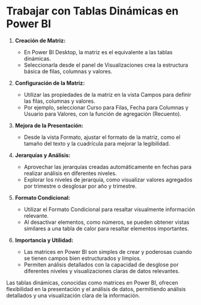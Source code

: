 # Trabajar con Tablas Dinámicas en Power BI

1. **Creación de Matriz:**
   - En Power BI Desktop, la matriz es el equivalente a las tablas dinámicas.
   - Seleccionarla desde el panel de Visualizaciones crea la estructura básica de filas, columnas y valores.

2. **Configuración de la Matriz:**
   - Utilizar las propiedades de la matriz en la vista Campos para definir las filas, columnas y valores.
   - Por ejemplo, seleccionar Curso para Filas, Fecha para Columnas y Usuario para Valores, con la función de agregación (Recuento).

3. **Mejora de la Presentación:**
   - Desde la vista Formato, ajustar el formato de la matriz, como el tamaño del texto y la cuadrícula para mejorar la legibilidad.

4. **Jerarquías y Análisis:**
   - Aprovechar las jerarquías creadas automáticamente en fechas para realizar análisis en diferentes niveles.
   - Explorar los niveles de jerarquía, como visualizar valores agregados por trimestre o desglosar por año y trimestre.

5. **Formato Condicional:**
   - Utilizar el Formato Condicional para resaltar visualmente información relevante.
   - Al desactivar elementos, como números, se pueden obtener vistas similares a una tabla de calor para resaltar elementos importantes.

6. **Importancia y Utilidad:**
   - Las matrices en Power BI son simples de crear y poderosas cuando se tienen campos bien estructurados y limpios.
   - Permiten análisis detallados con la capacidad de desglose por diferentes niveles y visualizaciones claras de datos relevantes.

Las tablas dinámicas, conocidas como matrices en Power BI, ofrecen flexibilidad en la presentación y el análisis de datos, permitiendo análisis detallados y una visualización clara de la información.
